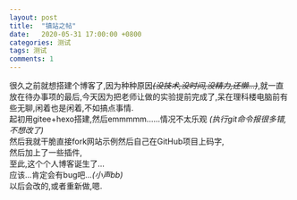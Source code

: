 ```yaml
---
layout: post
title:  "镇站之帖"
date:   2020-05-31 17:00:00 +0800
categories: 测试
tags: 测试
comments: 1
---
```

很久之前就想搭建个博客了,因为种种原因~~*(没技术,没时间,没精力,还懒...)*~~,就一直放在待办事项的最后,今天因为把老师让做的实验提前完成了,呆在理科楼电脑前有些无聊,闲着也是闲着,不如搞点事情.  
起初用gitee+hexo搭建,然后emmmmm......情况不太乐观 *(执行git命令报很多错,不想改了)*  
然后我就干脆直接fork网站示例然后自己在GitHub项目上码字,  
然后加上了一些插件,  
至此,这个个人博客诞生了...  
应该...肯定会有bug吧...*(小声bb)*  
以后会改的,或者重新做,嗯.  
